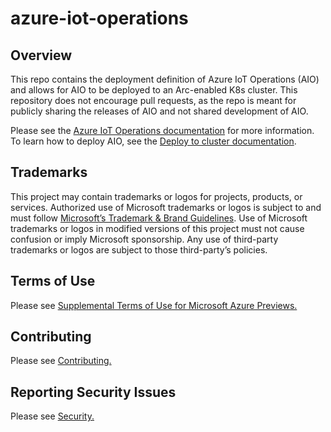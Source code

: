 # azure-iot-operations

## Overview

This repo contains the deployment definition of Azure IoT Operations (AIO) and allows for
AIO to be deployed to an Arc-enabled K8s cluster. This repository does not encourage pull requests, as the repo is 
meant for publicly sharing the releases of AIO and not shared development of AIO.

Please see the [Azure IoT Operations documentation](https://aka.ms/AIOdocs) for more information. To learn how to 
deploy AIO, see the [Deploy to cluster documentation](https://learn.microsoft.com/en-us/azure/iot-operations/deploy-iot-ops/howto-deploy-iot-operations?tabs=github#deploy-extensions).

## Trademarks
This project may contain trademarks or logos for projects, products, or services. Authorized use of Microsoft trademarks or logos is 
subject to and must follow [Microsoft’s Trademark & Brand Guidelines](https://www.microsoft.com/en-us/legal/intellectualproperty/trademarks/usage/general). Use of Microsoft trademarks or logos in modified versions of this
project must not cause confusion or imply Microsoft sponsorship. Any use of third-party trademarks or logos are subject to those 
third-party’s policies.

## Terms of Use
Please see [Supplemental Terms of Use for Microsoft Azure Previews.](https://azure.microsoft.com/en-us/support/legal/preview-supplemental-terms/)

## Contributing
Please see [Contributing.](https://github.com/Azure/azure-iot-operations/blob/main/CONTRIBUTING.md)

## Reporting Security Issues
Please see [Security.](https://github.com/Azure/azure-iot-operations/blob/main/SECURITY.md)
